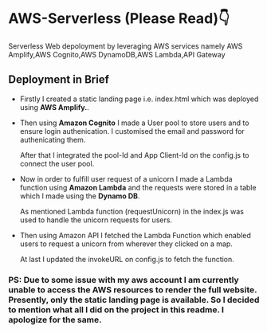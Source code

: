 # AWS-Serverless (Please Read)👇
 Serverless Web depoloyment by leveraging AWS services namely AWS Amplify,AWS Cognito,AWS DynamoDB,AWS Lambda,API Gateway


## Deployment in Brief <br>

- Firstly I created a static landing page i.e. index.html which was deployed using <b>AWS Amplify.</b>. 

- Then using <b>Amazon Cognito</b> I made a User pool to store users and to ensure login authenication. I customised the email and password for authenicating them.
  
    <p> After that I integrated the pool-Id and App Client-Id on the config.js to connect the user pool.</p>
  
- Now in order to fulfill user request of a unicorn I made a Lambda function using <b>Amazon Lambda</b> and the requests were stored in a table which I made using the <b>Dynamo DB</b>.

    <p> As mentioned Lambda function (requestUnicorn) in the index.js was used to handle the unicorn requests for users. </p>

- Then using Amazon API I fetched the Lambda Function which enabled users to request a unicorn from wherever they clicked on a map.
    <p> At last I updated the invokeURL on config.js to fetch the function. </p>

### PS: Due to some issue with my aws account I am currently unable to access the AWS resources to render the full website. Presently, only the static landing page is available. So I decided to mention what all I did on the project in this readme. I apologize for the same.</h3> 
